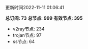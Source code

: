 更新时间2022-11-11 01:06:41

**总订阅: 73**
**总节点: 999**
**有效节点: 395**
- v2ray节点: 234
- trojan节点: 97
- ss节点: 64
